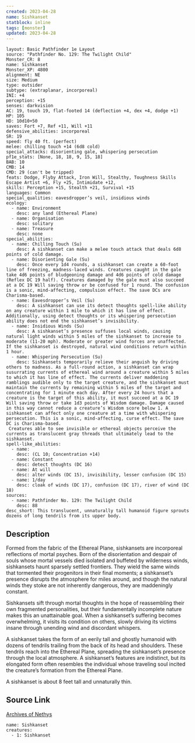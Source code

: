 ```yaml
---
created: 2023-04-28
name: Sishkanset
statblock: inline
tags: [monster]
updated: 2023-04-28
---
```

```statblock
layout: Basic Pathfinder 1e Layout
source: "Pathfinder No. 129: The Twilight Child"
Monster_CR: 8
name: Sishkanset
Monster_XP: 4800
alignment: NE
size: Medium
type: outsider
subtype: (extraplanar, incorporeal)
INI: +4
perception: +15
senses: darkvision
AC: 19, touch 19, flat-footed 14 (deflection +4, dex +4, dodge +1)
HP: 105
HD: 10d10+50
saves: Fort +7, Ref +11, Will +11
defensive_abilities: incorporeal
SR: 19
speed: fly 40 ft. (perfect)
melee: chilling touch +14 (6d8 cold)
special_attacks: disorienting gale, whispering persecution
pf1e_stats: [None, 18, 18, 9, 15, 18]
BAB: 10
CMB: 14
CMD: 29 (can't be tripped)
feats: Dodge, Flyby Attack, Iron Will, Stealthy, Toughness Skills Escape Artist +6, Fly +25, Intimidate +12,
skills: Perception +15, Stealth +21, Survival +15
languages: Common
special_qualities: eavesdropper’s veil, insidious winds
ecology:
  - name: Environment
    desc: any land (Ethereal Plane)
  - name: Organisation
    desc: solitary
  - name: Treasure
    desc: none
special_abilities:
  - name: Chilling Touch (Su)
    desc: A sishkanset can make a melee touch attack that deals 6d8 points of cold damage.
  - name: Disorienting Gale (Su)
    desc: Once every 1d4 rounds, a sishkanset can create a 60-foot line of freezing, madness-laced winds. Creatures caught in the gale take 4d6 points of bludgeoning damage and 4d6 points of cold damage (Reflex DC 19 half). Creatures damaged by the gale must also succeed at a DC 19 Will saving throw or be confused for 1 round. The confusion is a sonic, mind-affecting, compulsion effect. The save DCs are Charisma-based.
  - name: Eavesdropper’s Veil (Su)
    desc: A sishkanset can use its detect thoughts spell-like ability on any creature within 1 mile to which it has line of effect. Additionally, using detect thoughts or its whispering persecution ability does not end the sishkanset’s invisibility.
  - name: Insidious Winds (Su)
    desc: A sishkanset’s presence suffuses local winds, causing natural light winds within 5 miles of the sishkanset to increase to moderate (11-20 mph). Moderate or greater wind forces are unaffected. If the sishkanset is destroyed, natural wind conditions return within 1 hour.
  - name: Whispering Persecution (Su)
    desc: Sishkansets temporarily relieve their anguish by driving others to madness. As a full-round action, a sishkanset can wrap susurrating currents of ethereal wind around a creature within 5 miles to which it has line of effect. The currents deliver maddening ramblings audible only to the target creature, and the sishkanset must maintain the currents by remaining within 5 miles of the target and concentrating for 1 minute each day. After every 24 hours that a creature is the target of this ability, it must succeed at a DC 19 Will saving throw or take 1d3 points of Wisdom damage. Damage caused in this way cannot reduce a creature’s Wisdom score below 1. A sishkanset can affect only one creature at a time with whispering persecution. This is a sonic, mind-affecting, curse effect. The save DC is Charisma-based.
 Creatures able to see invisible or ethereal objects perceive the currents as translucent gray threads that ultimately lead to the sishkanset.
spell-like_abilities:
  - name:
    desc: (CL 10; Concentration +14)
  - name: Constant
    desc: detect thoughts (DC 16)
  - name: At will
    desc: alter winds (DC 15), invisibility, lesser confusion (DC 15)
  - name: 1/day
    desc: cloak of winds (DC 17), confusion (DC 17), river of wind (DC 18)
sources:
  - name: Pathfinder No. 129: The Twilight Child
    desc: 88
desc_short: This translucent, unnaturally tall humanoid figure sprouts dozens of long tendrils from its upper body.
```
## Description
Formed from the fabric of the Ethereal Plane, sishkansets are incorporeal reflections of mortal psyches. Born of the disorientation and despair of souls whose mortal vessels died isolated and buffeted by wilderness winds, sishkansets haunt sparsely settled frontiers. They wield the same winds that tormented their progenitors in their final moments; a sishkanset’s presence disrupts the atmosphere for miles around, and though the natural winds they stoke are not inherently dangerous, they are maddeningly constant.

 Sishkansets sift through mortal thoughts in the hope of reassembling their own fragmented personalities, but their fundamentally incomplete nature makes this an unattainable goal. When a sishkanset’s suffering becomes overwhelming, it visits its condition on others, slowly driving its victims insane through unending wind and discordant whispers.

 A sishkanset takes the form of an eerily tall and ghostly humanoid with dozens of tendrils trailing from the back of its head and shoulders. These tendrils reach into the Ethereal Plane, spreading the sishkanset’s presence through the local atmosphere. A sishkanset’s features are indistinct, but its elongated form often resembles the individual whose traveling soul incited the creature’s formation from the Ethereal Plane.

 A sishkanset is about 8 feet tall and unnaturally thin.
## Source Link
[Archives of Nethys](https://aonprd.com/MonsterDisplay.aspx?ItemName=Sishkanset)
```encounter-table
name: Sishkanset
creatures:
  - 1: Sishkanset
```
